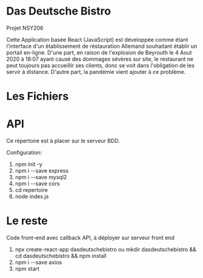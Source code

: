 # Das Deutsche Bistro
Projet NSY206


Cette Application basée React (JavaScript) est développée comme étant l'interface d'un établissement de réstauration Allemand souhaitant établir un portail en-ligne.
D'une part, en raison de l'explosion de Beyrouth le 4 Aout 2020 à 18:07 ayant causé des dommages sévères sur site, le restaurant ne peut toujours pas accueillir ses clients,
donc se voit dans l'obligation de les servir à distance.
D'autre part, la pandémie vient ajouter à ce problème.


# Les Fichiers

# API

Ce répertoire est à placer sur le serveur BDD.

Configuration:
1) npm init -y
2) npm i --save express
3) npm i --save mysql2
4) npm i --save cors
5) cd repertoire
6) node index.js

# Le reste

Code front-end avec callback API, à déployer sur serveur front end
1) npx create-react-app dasdeutschebistro ou mkdir dasdeutschebistro && cd dasdeutschebistro && npm install
2) npm i --save axios
3) npm start
